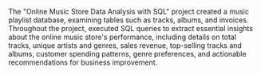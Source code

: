 The "Online Music Store Data Analysis with SQL" project created a music playlist database, examining tables such as tracks, albums, and invoices. Throughout the project, executed SQL queries to extract essential insights about the online music store's performance, including details on total tracks, unique artists and genres, sales revenue, top-selling tracks and albums, customer spending patterns, genre preferences, and actionable recommendations for business improvement. 
